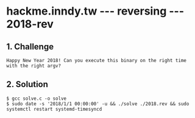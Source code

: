 # hackme.inndy.tw --- reversing --- 2018-rev

## 1. Challenge

```
Happy New Year 2018! Can you execute this binary on the right time with the right argv?
```

## 2. Solution

```
$ gcc solve.c -o solve
$ sudo date -s '2018/1/1 00:00:00' -u && ./solve ./2018.rev && sudo systemctl restart systemd-timesyncd
```



